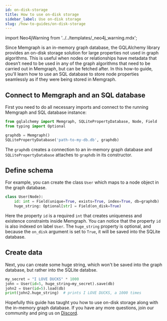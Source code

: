 ```yaml
---
id: on-disk-storage
title: How to use on-disk storage
sidebar_label: Use on-disk storage
slug: /how-to-guides/on-disk-storage
---
```


import Neo4jWarning from '../../templates/_neo4j_warning.mdx';

Since Memgraph is an in-memory graph database, the GQLAlchemy library provides
an on-disk storage solution for large properties not used in graph algorithms.
This is useful when nodes or relationships have metadata that doesn’t need to be
used in any of the graph algorithms that need to be carried out in Memgraph, but
can be fetched after. In this how-to guide, you'll learn how to use an SQL
database to store node properties seamlessly as if they were being stored in
Memgraph.

<Neo4jWarning/>

## Connect to Memgraph and an SQL database

First you need to do all necessary imports and connect to the running Memgraph
and SQL database instance:

```python
from gqlalchemy import Memgraph, SQLitePropertyDatabase, Node, Field
from typing import Optional

graphdb = Memgraph()
SQLitePropertyDatabase('path-to-my-db.db', graphdb)
```

The `graphdb` creates a connection to an in-memory graph database and
`SQLitePropertyDatabase` attaches to `graphdb` in its constructor.

## Define schema

For example, you can create the class `User` which maps to a node object in the
graph database.

```python
class User(Node):
    id: int = Field(unique=True, exists=True, index=True, db=graphdb)
    huge_string: Optional[str] = Field(on_disk=True)
```

Here the property `id` is a required `int` that creates uniqueness and existence
constraints inside Memgraph. You can notice that the property `id` is also
indexed on label `User`. The `huge_string` property is optional, and because the
`on_disk` argument is set to `True`, it will be saved into the SQLite database.

## Create data

Next, you can create some huge string, which won't be saved into the graph
database, but rather into the SQLite databse.

```python
my_secret = "I LOVE DUCKS" * 1000
john = User(id=5, huge_string=my_secret).save(db)
john2 = User(id=5).load(db)
print(john2.huge_string)  # prints I LOVE DUCKS, a 1000 times
```

Hopefully this guide has taught you how to use on-disk storage along with the
in-memory graph database. If you have any more questions, join our community and
ping us on [Discord](https://discord.gg/memgraph).
